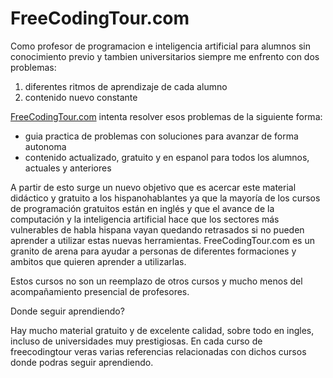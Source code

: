 # FreeCodingTour.com

Como profesor de programacion e inteligencia artificial para alumnos sin conocimiento previo y tambien universitarios siempre me enfrento con dos problemas:

1. diferentes ritmos de aprendizaje de cada alumno
2. contenido nuevo constante

[FreeCodingTour.com](https://www.freecodingtour.com) intenta resolver esos problemas de la siguiente forma:

- guia practica de problemas con soluciones para avanzar de forma autonoma
- contenido actualizado, gratuito y en espanol para todos los alumnos, actuales y anteriores

A partir de esto surge un nuevo objetivo que es acercar este material didáctico y gratuito a los hispanohablantes ya que la mayoría de los cursos de programación gratuitos están en inglés y que el avance de la computación y la inteligencia artificial hace que los sectores más vulnerables de habla hispana vayan quedando retrasados si no pueden aprender a utilizar estas nuevas herramientas. FreeCodingTour.com es un granito de arena para ayudar a personas de diferentes formaciones y ambitos que quieren aprender a utilizarlas.

Estos cursos no son un reemplazo de otros cursos y mucho menos del acompañamiento presencial de profesores.

Donde seguir aprendiendo?

Hay mucho material gratuito y de excelente calidad, sobre todo en ingles, incluso de universidades muy prestigiosas. En cada curso de freecodingtour veras varias referencias relacionadas con dichos cursos donde podras seguir aprendiendo.